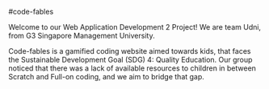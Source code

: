 #code-fables

Welcome to our Web Application Development 2 Project! We are team Udni, from G3 Singapore Management University. 

Code-fables is a gamified coding website aimed towards kids, that faces the Sustainable Development Goal (SDG) 4: Quality Education. Our group noticed that there was a lack of available resources to children in between Scratch and Full-on coding, and we aim to bridge that gap. 
